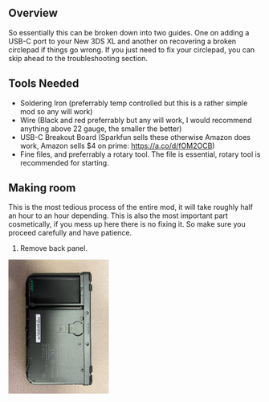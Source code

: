 ## Overview

So essentially this can be broken down into two guides. One on adding a USB-C port to your New 3DS XL and another on recovering a broken circlepad if things go wrong. If you just need to fix your circlepad, you can skip ahead to the troubleshooting section.

## Tools Needed
 - Soldering Iron (preferrably temp controlled but this is a rather simple mod so any will work)  
 - Wire (Black and red preferrably but any will work, I would recommend anything above 22 gauge, the smaller the better)  
 - USB-C Breakout Board (Sparkfun sells these otherwise Amazon does work, Amazon sells $4 on prime: https://a.co/d/fOM2OCB)
 - Fine files, and preferrably a rotary tool. The file is essential, rotary tool is recommended for starting.

## Making room

This is the most tedious process of the entire mod, it will take roughly half an hour to an hour depending. This is also the most important part cosmetically, if you mess up here there is no fixing it. So make sure you proceed carefully and have patience.

1. Remove back panel.  
<img src="/images/IMG_0939.JPEG" alt="Back Cover" width="200" />
